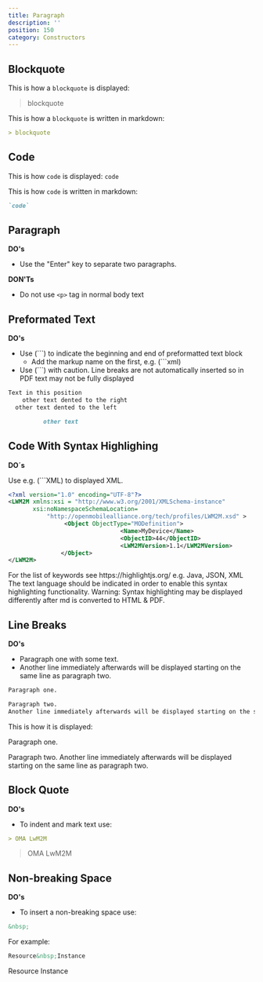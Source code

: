 ```yaml
---
title: Paragraph
description: ''
position: 150
category: Constructors
---
```


## Blockquote

This is how a `blockquote` is displayed:

> blockquote

This is how a `blockquote` is written in markdown:

```md
> blockquote
```
## Code
This is how `code` is displayed:
`code`

This is how `code` is written in markdown:
```md
`code`
```


## Paragraph

**DO's**

* Use the "Enter" key to separate two paragraphs.

**DON'Ts**

* Do not use `<p>` tag in normal body text

## Preformated Text

**DO's**

* Use (```) to indicate the beginning and end of preformatted text block
    * Add the markup name on the first, e.g. (```xml)
* Use (```) with caution. Line breaks are not automatically inserted so in PDF text may not be fully displayed

```md
Text in this position
    other text dented to the right
  other text dented to the left

          other text
```

## Code With Syntax Highlighing

**DO´s**

Use e.g. (```XML) to displayed XML.

```XML
<?xml version="1.0" encoding="UTF-8"?>
<LWM2M xmlns:xsi = "http://www.w3.org/2001/XMLSchema-instance" 
       xsi:noNamespaceSchemaLocation=
           "http://openmobilealliance.org/tech/profiles/LWM2M.xsd" >
                <Object ObjectType="MODefinition">
                                <Name>MyDevice</Name>
                                <ObjectID>44</ObjectID>
                                <LWM2MVersion>1.1</LWM2MVersion>
               </Object>
</LWM2M>
```


<alert>
For the list of keywords see https://highlightjs.org/ e.g. Java, JSON, XML
The text language should be indicated in order to enable this syntax highlighting functionality.
</alert>

<alert type='warning'>
Warning:
Syntax highlighting may be displayed differently after md is converted to HTML & PDF.
</alert>

##  Line Breaks

**DO's**

* Paragraph one with some text.
* Another line immediately afterwards will be displayed starting
on the same line as paragraph two.

```md
Paragraph one.

Paragraph two. 
Another line immediately afterwards will be displayed starting on the same line as paragraph two.
```
This is how it is displayed:

Paragraph one.

Paragraph two. 
Another line immediately afterwards will be displayed starting on the same line as paragraph two.

## Block Quote

**DO's**

* To indent and mark text use:

```md
> OMA LwM2M
```

> OMA LwM2M

## Non-breaking Space

**DO's**

* To insert a non-breaking space use:

```md
&nbsp;
```

For example:

```md
Resource&nbsp;Instance
```

Resource&nbsp;Instance